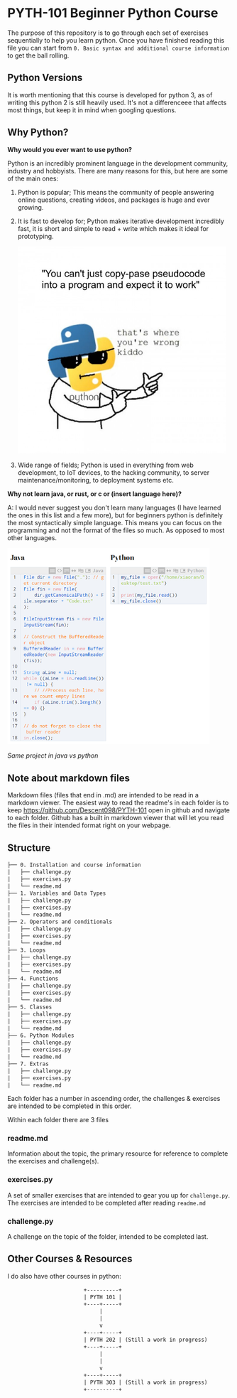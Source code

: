 # PYTH-101 Beginner Python Course

The purpose of this repository is to go through each set of exercises sequentially to help you learn python. Once you have finished reading this file you can start from ```0. Basic syntax and additional course information``` to get the ball rolling.

## Python Versions

It is worth mentioning that this course is developed for python 3, as of writing this python 2 is still heavily used. It's not a differenceee that affects most things, but keep it in mind when googling questions.

## Why Python?

**Why would you ever want to use python?** 

Python is an incredibly prominent language in the development community, industry and hobbyists. There are many reasons for this, but here are some of the main ones:

1. Python is popular; This means the community of people answering online questions, creating videos, and packages is huge and ever growing.

2. It is fast to develop for; Python makes iterative development incredibly fast, it is short and simple to read + write which makes it ideal for prototyping.

    <img src="/Images/Memes/python-pseudocode.jpg" alt="python-pseudocode" style="zoom:67%;" />

3. Wide range of fields; Python is used in everything from web development, to IoT devices, to the hacking community, to server maintenance/monitoring, to deployment systems etc.



**Why not learn java, or rust, or c or (insert language here)?**

A: I would never suggest you don't learn many languages (I have learned the ones in this list and a few more), but for beginners python is definitely the most syntactically simple language. This means you can focus on the programming and not the format of the files so much. As opposed to most other languages.

<img src="/Images/java-bad.png" alt="java-bad" style="zoom:67%;" />

*Same project in java vs python*



## Note about markdown files

Markdown files (files that end in .md) are intended to be read in a markdown viewer. The easiest way to read the readme's in each folder is to keep https://github.com/Descent098/PYTH-101 open in github and navigate to each folder. Github has a built in markdown viewer that will let you read the files in their intended format right on your webpage.



## Structure

```
├── 0. Installation and course information
|   ├── challenge.py
|   ├── exercises.py
|   └── readme.md
├── 1. Variables and Data Types
|   ├── challenge.py
|   ├── exercises.py
|   └── readme.md
├── 2. Operators and conditionals
|   ├── challenge.py
|   ├── exercises.py
|   └── readme.md
├── 3. Loops
|   ├── challenge.py
|   ├── exercises.py
|   └── readme.md
├── 4. Functions
|   ├── challenge.py
|   ├── exercises.py
|   └── readme.md
├── 5. Classes
|   ├── challenge.py
|   ├── exercises.py
|   └── readme.md
├── 6. Python Modules
|   ├── challenge.py
|   ├── exercises.py
|   └── readme.md
├── 7. Extras
|   ├── challenge.py
|   ├── exercises.py
|   └── readme.md
```

Each folder has a number in ascending order, the challenges & exercises are intended to be completed in this order.

Within each folder there are 3 files

### readme.md

Information about the topic, the primary resource for reference to complete the exercises and challenge(s). 

### exercises.py

A set of smaller exercises that are intended to gear you up for ```challenge.py```. The exercises are intended to be completed after reading ```readme.md```

### challenge.py

A challenge on the topic of the folder, intended to be completed last.



## Other Courses & Resources



I do also have other courses in python:

```
                        +----------+
                        | PYTH 101 |
                        +----+-----+
                             |
                             |
                             v
                        +----+-----+
                        | PYTH 202 | (Still a work in progress)
                        +----+-----+
                             |
                             |
                             v
                        +----+-----+
                        | PYTH 303 | (Still a work in progress)
                        +----------+
```

